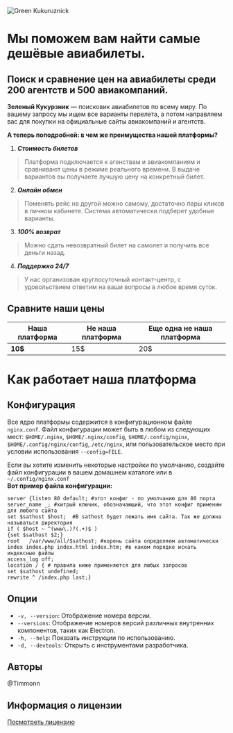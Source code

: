 ![Green Kukuruznick](https://i.ibb.co/x2P8hg8/kukuruz.jpg)
# Мы поможем вам найти самые дешёвые авиабилеты.

## Поиск и сравнение цен на авиабилеты среди 200 агентств и 500 авиакомпаний.

**Зеленый Кукурзник** — поисковик авиабилетов по всему миру. 
По вашему запросу мы ищем все варианты перелета, а потом направляем вас для покупки на официальные сайты авиакомпаний и агентств.

**А теперь поподробней: в чем же преимущества нашей платформы?**

1. ***Стоимость билетов***

  > Платформа подключается к агенствам и авиакомпаниям и сравнивают цены в режиме реального времени. В выдаче вариантов вы получаете лучшую цену на конкретный билет.

2. ***Онлайн обмен***

  > Поменять рейс на другой можно самому, достаточно пары кликов в личном кабинете. Система автоматически подберет удобные варианты.

3. ***100% возврат***

  > Можно сдать невозвратный билет на самолет и получить все деньги назад.

4. ***Поддержка 24/7***

  > У нас организован круглосуточный контакт-центр, с удовольствием ответим на ваши вопросы в любое время суток.
  >

## Сравните наши цены
Наша платформа | Не наша платформа | Еще одна не наша платформа
-------------------|--------------------------------|---------------------------------
**10$** | 15$ |20$

# Как работает наша платформа

## Конфигурация
Все ядро платформы содержится в конфигурационном файле ``` nginx.conf ```. Файл конфигурации может быть в любом из следующих мест: ```$HOME/.nginx```, ```$HOME/.nginx/config```, ```$HOME/.config/nginx```, ```$HOME/.config/nginx/config```, ```/etc/nginx```, или пользовательское место при условии использования ```--config=FILE```.

Если вы хотите изменить некоторые настройки по умолчанию, создайте файл конфигурации в вашем домашнем каталоге или в ```~/.config/nginx.conf```  
**Вот пример файла конфигурации:**

```
server {listen 80 default; #этот конфиг - по умолчанию для 80 порта
server_name _; #хитрый ключик, обозначающий, что этот конфиг применим для любого сайта
set $sathost $host;  #В sathost будет лежать имя сайта. Так же должна называться директория 
if ( $host ~ ^(www\.)?(.+)$ ) 
{set $sathost $2;}
root   /var/www/all/$sathost; #корень сайта определяем автоматически
index index.php index.html index.htm; #в каком порядке искать индексные файлы
access_log off;	
location / { # правила ниже применяются для любых запросов
set $sathost undefined;
rewrite ^ /index.php last;}
```

## Опции

- `-v, --version`: Отображение номера версии.
- `--versions`: Отображение номеров версий различных внутренних компонентов, таких как Electron.
- `-h, --help`: Показать инструкции по использованию.
- `-d, --devtools`: Открыть с инструментами разработчика.

## Авторы

@Timmonn

## Информация о лицензии
[Посмотреть лицензию](https://ru.wikipedia.org)
